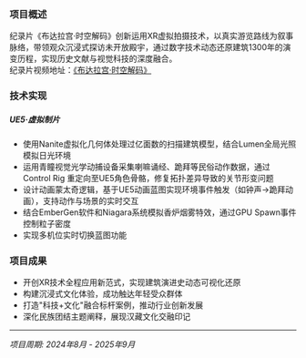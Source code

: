 ﻿---
date: '2024-08-25T09:53:42+02:00' # date in which the content is created - defaults to "today"
title: ''
draft: false # set to "true" if you want to hide the content 
description: '纪录片《布达拉宫·时空解码》'
video: "/videos/bdlg.mp4"

params:
    image:
        src: "images/works/bdlg.png"
        scale: 0.5

projectTitle: "纪录片《布达拉宫·时空解码》"
duration: "2024.08-2025.09"
    

---


### 项目概述

纪录片《布达拉宫·时空解码》创新运用XR虚拟拍摄技术，以真实游览路线为叙事脉络，带领观众沉浸式探访未开放殿宇，通过数字技术动态还原建筑1300年的演变历程，实现历史文献与视觉科技的深度融合。<br>
纪录片视频地址：[《布达拉宫·时空解码》](https://www.miguvideo.com/p/detail/959184199?lastLocation=b1c29dcd91f94a0289bf6295140f43b2%23bfde657872134824ad46f6e67ce43bd5%23c1950db6b5ea42bca35a4d2d48494850)

### 技术实现

##### UE5·虚拟制片
- 使用Nanite虚拟化几何体处理过亿面数的扫描建筑模型，结合Lumen全局光照模拟日光环境
- 运用青瞳视觉光学动捕设备采集喇嘛诵经、跪拜等民俗动作数据，通过 Control Rig 重定向至UE5角色骨骼，修复拓扑差异导致的关节形变问题
- 设计动画蒙太奇逻辑，基于UE5动画蓝图实现环境事件触发（如钟声→跪拜动画），支持动作与场景的实时交互
- 结合EmberGen软件和Niagara系统模拟香炉烟雾特效，通过GPU Spawn事件控制粒子密度
- 实现多机位实时切换蓝图功能



### 项目成果
- 开创XR技术全程应用新范式，实现建筑演进史动态可视化还原
- 构建沉浸式文化体验，成功触达年轻受众群体
- 打造"科技+文化"融合标杆案例，推动行业创新发展
- 深化民族团结主题阐释，展现汉藏文化交融印记


---

*项目周期: 2024年8月 - 2025年9月*  